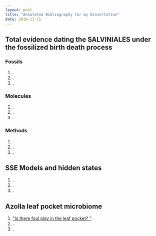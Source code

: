 ```yaml
---
layout: post
title: "Annotated Bibliography for my Dissertation"
date: 2018-11-15
---
```


## Total evidence dating the SALVINIALES under the fossilized birth death process

### Fossils
1. []().
2. []().
3. []().

### Molecules
1. []().
2. []().
3. []().

### Methods
1. []().
2. []().
3. []().

## SSE Models and hidden states

1. []().
2. []().
3. []().

## Azolla leaf pocket microbiome

1. ["Is there foul play in the leaf pocket? "](https://nph.onlinelibrary.wiley.com/doi/pdf/10.1111/nph.14843).
2. []().
3. []().
 
